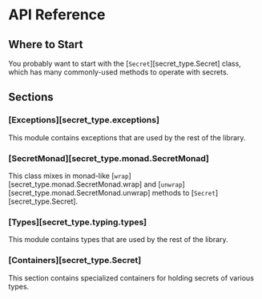 # API Reference

<style>
  .doc-function .doc-contents {
    display: none;
  }

  .doc-contents > *:not(.doc-children) {
    display: none !important;
  }

  .toc > ul > li > ul > li > ul > li > ul  {
    display: none !important;
  }
</style>

## Where to Start

You probably want to start with the [`Secret`][secret_type.Secret] class, which has many commonly-used methods to operate with secrets.

## Sections

### [Exceptions][secret_type.exceptions]

This module contains exceptions that are used by the rest of the library.

### [SecretMonad][secret_type.monad.SecretMonad]

This class mixes in monad-like [`wrap`][secret_type.monad.SecretMonad.wrap] and [`unwrap`][secret_type.monad.SecretMonad.unwrap] methods to [`Secret`][secret_type.Secret].

### [Types][secret_type.typing.types]

This module contains types that are used by the rest of the library.

### [Containers][secret_type.Secret]

This section contains specialized containers for holding secrets of various types.
